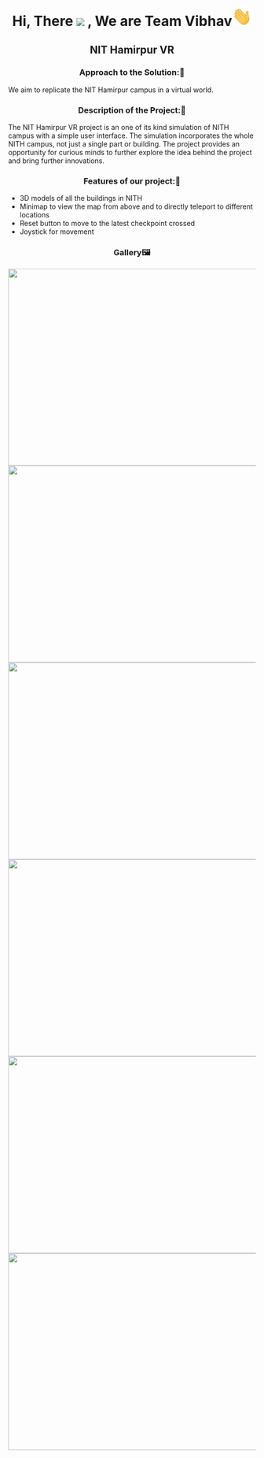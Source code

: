 <h1 align="Center">  Hi, There <img src="https://media.giphy.com/media/WUlplcMpOCEmTGBtBW/giphy.gif" width="40px"> , We are Team Vibhav<img src="https://raw.githubusercontent.com/ABSphreak/ABSphreak/master/gifs/Hi.gif" width="40px" /> </h1>

<h2 align="Center">NIT Hamirpur VR</h2>

<h3 align="Center">Approach to the Solution:🚀</h3>
We aim to replicate the NIT Hamirpur campus in a virtual world.

<h3 align="Center">Description of the Project:📜</h3>
The NIT Hamirpur VR project is an one of its kind simulation of NITH campus with a simple user interface.
The simulation incorporates the whole NITH campus, not just a single part or building.
The project provides an opportunity for curious minds to further explore the idea behind the project and bring further innovations.


<h3 align="Center">Features of our project:📌</h3>
<ul>
  <li>3D models of all the buildings in NITH</li>
  <li>Minimap to view the map from above and to directly teleport to different locations</li>
  <li>Reset button to move to the latest checkpoint crossed</li>
  <li>Joystick for movement</li>
  </ul>
<h3 align ="Center">Gallery🖼️</h3>
<img align="center" src="https://user-images.githubusercontent.com/62131484/113925459-aaf0cc00-9808-11eb-905f-f2c11862edcc.jpg" width = "900" height="400" >
<img align="center" src="https://user-images.githubusercontent.com/62131484/113925472-adebbc80-9808-11eb-90fb-e2f494176a26.jpg" width="900" height="400" >
<img align="center" src = "https://user-images.githubusercontent.com/62131484/113925476-af1ce980-9808-11eb-8ccc-2bb1f634504c.jpg" width = "900" height="400" >
<img align="center" src = "https://user-images.githubusercontent.com/62131484/113925485-b0e6ad00-9808-11eb-8e46-f49486f78639.jpg"  width = "900" height="400" >
<img align="center" src = "https://user-images.githubusercontent.com/62131484/113925487-b0e6ad00-9808-11eb-92d5-2a0ce69cd2d6.jpg"  width = "900" height="400" >
<img align="center" src = "https://user-images.githubusercontent.com/62131484/113925495-b2b07080-9808-11eb-8b63-75d4bf983b46.jpg"  width = "900" height="400" >



